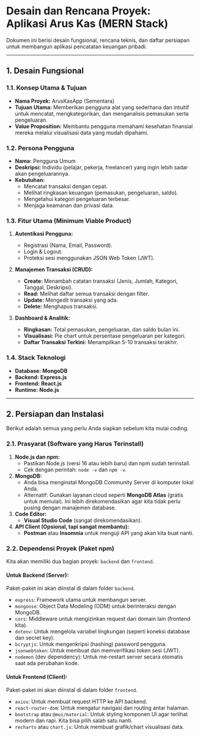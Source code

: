 # Desain dan Rencana Proyek: Aplikasi Arus Kas (MERN Stack)

Dokumen ini berisi desain fungsional, rencana teknis, dan daftar persiapan untuk membangun aplikasi pencatatan keuangan pribadi.

---

## 1. Desain Fungsional

### 1.1. Konsep Utama & Tujuan
- **Nama Proyek:** ArusKasApp (Sementara)
- **Tujuan Utama:** Memberikan pengguna alat yang sederhana dan intuitif untuk mencatat, mengkategorikan, dan menganalisis pemasukan serta pengeluaran.
- **Value Proposition:** Membantu pengguna memahami kesehatan finansial mereka melalui visualisasi data yang mudah dipahami.

### 1.2. Persona Pengguna
- **Nama:** Pengguna Umum
- **Deskripsi:** Individu (pelajar, pekerja, freelancer) yang ingin lebih sadar akan pengeluarannya.
- **Kebutuhan:**
    - Mencatat transaksi dengan cepat.
    - Melihat ringkasan keuangan (pemasukan, pengeluaran, saldo).
    - Mengetahui kategori pengeluaran terbesar.
    - Menjaga keamanan dan privasi data.

### 1.3. Fitur Utama (Minimum Viable Product)
1.  **Autentikasi Pengguna:**
    - Registrasi (Nama, Email, Password).
    - Login & Logout.
    - Proteksi sesi menggunakan JSON Web Token (JWT).

2.  **Manajemen Transaksi (CRUD):**
    - **Create:** Menambah catatan transaksi (Jenis, Jumlah, Kategori, Tanggal, Deskripsi).
    - **Read:** Melihat daftar semua transaksi dengan filter.
    - **Update:** Mengedit transaksi yang ada.
    - **Delete:** Menghapus transaksi.

3.  **Dashboard & Analitik:**
    - **Ringkasan:** Total pemasukan, pengeluaran, dan saldo bulan ini.
    - **Visualisasi:** Pie chart untuk persentase pengeluaran per kategori.
    - **Daftar Transaksi Terkini:** Menampilkan 5-10 transaksi terakhir.

### 1.4. Stack Teknologi
- **Database:** **MongoDB**
- **Backend:** **Express.js**
- **Frontend:** **React.js**
- **Runtime:** **Node.js**

---

## 2. Persiapan dan Instalasi

Berikut adalah semua yang perlu Anda siapkan sebelum kita mulai coding.

### 2.1. Prasyarat (Software yang Harus Terinstall)
1.  **Node.js dan npm:**
    - Pastikan Node.js (versi 16 atau lebih baru) dan npm sudah terinstall.
    - Cek dengan perintah: `node -v` dan `npm -v`.
2.  **MongoDB:**
    - Anda bisa menginstal MongoDB Community Server di komputer lokal Anda.
    - Alternatif: Gunakan layanan cloud seperti **MongoDB Atlas** (gratis untuk memulai). Ini lebih direkomendasikan agar kita tidak perlu pusing dengan manajemen database.
3.  **Code Editor:**
    - **Visual Studio Code** (sangat direkomendasikan).
4.  **API Client (Opsional, tapi sangat membantu):**
    - **Postman** atau **Insomnia** untuk menguji API yang akan kita buat nanti.

### 2.2. Dependensi Proyek (Paket npm)

Kita akan memiliki dua bagian proyek: `backend` dan `frontend`.

#### **Untuk Backend (Server):**
Paket-paket ini akan diinstal di dalam folder `backend`.
- `express`: Framework utama untuk membangun server.
- `mongoose`: Object Data Modeling (ODM) untuk berinteraksi dengan MongoDB.
- `cors`: Middleware untuk mengizinkan request dari domain lain (frontend kita).
- `dotenv`: Untuk mengelola variabel lingkungan (seperti koneksi database dan secret key).
- `bcryptjs`: Untuk mengenkripsi (hashing) password pengguna.
- `jsonwebtoken`: Untuk membuat dan memverifikasi token sesi (JWT).
- `nodemon` (dev dependency): Untuk me-restart server secara otomatis saat ada perubahan kode.

#### **Untuk Frontend (Client):**
Paket-paket ini akan diinstal di dalam folder `frontend`.
- `axios`: Untuk membuat request HTTP ke API backend.
- `react-router-dom`: Untuk mengatur navigasi dan routing antar halaman.
- `bootstrap` atau `@mui/material`: Untuk styling komponen UI agar terlihat modern dan rapi. Kita bisa pilih salah satu nanti.
- `recharts` atau `chart.js`: Untuk membuat grafik/chart visualisasi data.
